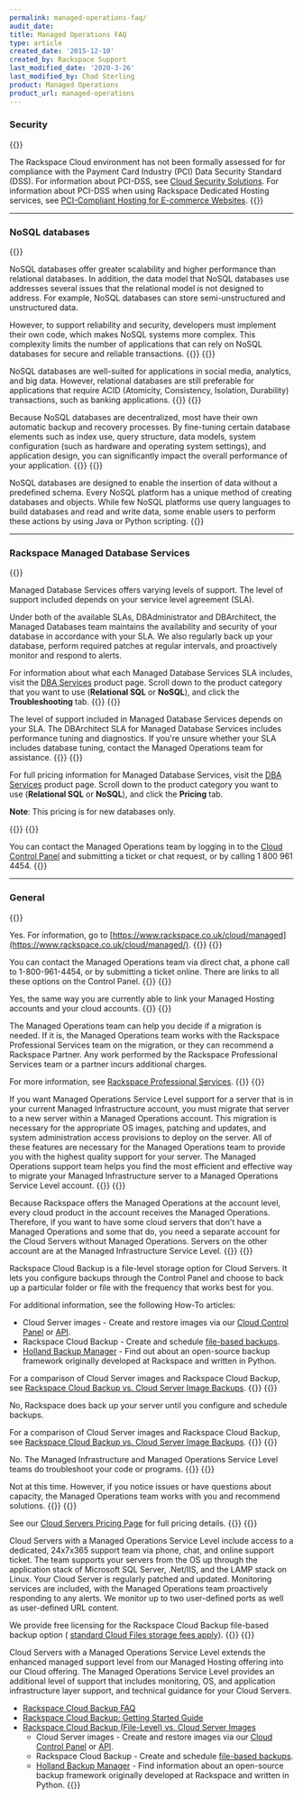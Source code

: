 ```yaml
---
permalink: managed-operations-faq/
audit_date:
title: Managed Operations FAQ
type: article
created_date: '2015-12-10'
created_by: Rackspace Support
last_modified_date: '2020-3-26'
last_modified_by: Chad Sterling
product: Managed Operations
product_url: managed-operations
---
```


### Security
{{<accordion title="Are cloud servers PCI-DSS compliant?" col="in" href="accordion1">}}

The Rackspace Cloud environment has not been formally assessed for for
compliance with the Payment Card Industry (PCI) Data Security Standard
(DSS). For information about PCI-DSS, see [Cloud Security
Solutions](/support/how-to/are-cloud-servers-pci-dss-compliant/). For
information about PCI-DSS when using Rackspace Dedicated Hosting
services, see [PCI-Compliant Hosting for E-commerce
Websites](https://www.rackspace.com/compliance/pci).
{{</accordion>}}

------------------------------------------------------------------------

### NoSQL databases
{{<accordion title="Are NoSQL databases secure, reliable, and scalable?" col="in" href="accordion2">}}

NoSQL databases offer greater scalability and higher performance than
relational databases. In addition, the data model that NoSQL databases use
addresses several issues that the relational model is not designed to address.
For example, NoSQL databases can store semi-unstructured and
unstructured data.

However, to support reliability and security, developers must
implement their own code, which makes NoSQL systems more complex. This
complexity limits the number of applications that can rely on NoSQL databases
for secure and reliable transactions.
{{</accordion>}}
{{<accordion title="Can I use NoSQL databases for all types of applications?" col="in" href="accordion3">}}

NoSQL databases are well-suited for applications in social media, analytics,
and big data. However, relational databases are still preferable for
applications that require ACID (Atomicity, Consistency, Isolation, Durability)
transactions, such as banking applications.
{{</accordion>}}
{{<accordion title="What data security, backup, and recovery work do NoSQL databases require, including database tuning and monitoring?" col="in" href="accordion4">}}

Because NoSQL databases are decentralized, most have their own automatic
backup and recovery processes. By fine-tuning certain database elements such
as index use, query structure, data models, system configuration (such as
hardware and operating system settings), and application design, you can
significantly impact the overall performance of your application.
{{</accordion>}}
{{<accordion title="How do I create databases and objects and read and write data without SQL?" col="in" href="accordion5">}}

NoSQL databases are designed to enable the insertion of data without a
predefined schema. Every NoSQL platform has a unique method of creating
databases and objects. While few NoSQL platforms use query languages to build
databases and read and write data, some enable users to perform these
actions by using Java or Python scripting.
{{</accordion>}}

------------------------------------------------------------------------

### Rackspace Managed Database Services

{{<accordion title="What do Managed Database Services include?" col="in" href="accordion6">}}

Managed Database Services offers varying levels of support. The level of
support included depends on your service level agreement (SLA).

Under both of the available SLAs, DBAdministrator and DBArchitect, the Managed
Databases team maintains the availability and security of your database in
accordance with your SLA. We also regularly back up your database, perform
required patches at regular intervals, and proactively monitor and respond to
alerts.

For information about what each Managed Database Services
SLA includes, visit the [DBA Services](https://www.rackspace.com/dba-services) product
page. Scroll down to the product category that you want to use (**Relational
SQL** or **NoSQL**), and click the **Troubleshooting** tab.
{{</accordion>}}
{{<accordion title="Does Rackspace tune my database?" col="in" href="accordion7">}}

The level of support included in Managed Database Services depends on
your SLA. The DBArchitect SLA for Managed Database Services includes
performance tuning and diagnostics. If you're unsure whether your SLA includes
database tuning, contact the Managed Operations team for assistance.
{{</accordion>}}
{{<accordion title="What is the cost for Managed Database Services?" col="in" href="accordion8">}}

For full pricing information for Managed Database Services, visit
the [DBA Services](https://www.rackspace.com/dba-services) product
page. Scroll down to the product category you want to use (**Relational SQL**
or **NoSQL**), and click the **Pricing** tab.

**Note**: This pricing is for new databases only.

{{</accordion>}}
{{<accordion title="How do I contact the Managed Operations team?" col="in" href="accordion9">}}

You can contact the Managed Operations team by logging in to the [Cloud
Control Panel](https://login.rackspace.com/) and submitting a ticket or chat
request, or by calling 1 800 961 4454.
{{</accordion>}}

------------------------------------------------------------------------

### General

{{<accordion title="Do you have servers with a Managed Operations Service Level in the UK?" col="in" href="accordion10">}}

Yes. For information, go to
[https://www.rackspace.co.uk/cloud/managed](https://www.rackspace.co.uk/cloud/managed/).
{{</accordion>}}
{{<accordion title="How do I contact the Managed Operations Team?" col="in" href="accordion11">}}

You can contact the Managed Operations team via direct chat, a phone
call to 1-800-961-4454, or by submitting a ticket online. There are
links to all these options on the Control Panel.
{{</accordion>}}
{{<accordion title="As a Rackspace customer, can I link my Managed Hosting configuration and account to a Cloud Server with Managed Operations Service Level configuration and account?" col="in" href="accordion12">}}

Yes, the same way you are currently able to link your Managed Hosting
accounts and your cloud accounts.
{{</accordion>}}
{{<accordion title="Is there a cost associated with data migration services?" col="in" href="accordion13">}}

The Managed Operations team can help you decide if a migration is
needed. If it is, the Managed Operations team works with the Rackspace
Professional Services team on the migration, or they can recommend a
Rackspace Partner. Any work performed by the Rackspace Professional
Services team or a partner incurs additional charges.

For more information, see [Rackspace Professional
Services](https://www.rackspace.com/en-us/professional-services/).
{{</accordion>}}
{{<accordion title="Can I move my servers from my current account to a Managed Operations Service Level account?" col="in" href="accordion14">}}

If you want Managed Operations Service Level support for a server that
is in your current Managed Infrastructure account, you must migrate that
server to a new server within a Managed Operations account. This
migration is necessary for the appropriate OS images, patching
and updates, and system administration access provisions to deploy
on the server. All of these features are necessary for the Managed
Operations team to provide you with the highest quality support for your
server. The Managed Operations support team helps you find the
most efficient and effective way to migrate your Managed Infrastructure
server to a Managed Operations Service Level account.
{{</accordion>}}
{{<accordion title="Do I need a separate account for Cloud Servers with a Managed Operations?" col="in" href="accordion15">}}

Because Rackspace offers the Managed Operations at the account level, every
cloud product in the account receives the Managed Operations. Therefore,
if you want to have some cloud servers that don't have a Managed
Operations and some that do, you need a separate account
for the Cloud Servers without Managed Operations. Servers on the other
account are at the Managed Infrastructure Service Level.
{{</accordion>}}
{{<accordion title="What is Rackspace Cloud Backup?" col="in" href="accordion16">}}

Rackspace Cloud Backup is a file-level storage option for Cloud Servers.
It lets you configure backups through the Control Panel and choose
to back up a particular folder or file with the frequency that works
best for you.

For additional information, see the following How-To articles:

-   Cloud Server images - Create and restore images via our [Cloud
    Control
    Panel](/support/how-to/create-an-image-of-a-server-and-restore-a-server-from-a-saved-image)
    or
    [API](https://docs.rackspace.com/docs/cloud-servers/v2/developer-guide/#create-image-of-specified-server).
-   Rackspace Cloud Backup - Create and schedule [file-based backups](/support/how-to/rackspace-cloud-backup-create-a-backup).
-   [Holland Backup Manager](https://hollandbackup.org/) - Find out about an open-source
    backup framework originally developed at Rackspace and written
    in Python.

For a comparison of Cloud Server images and Rackspace Cloud Backup, see
[Rackspace Cloud Backup vs. Cloud Server Image
Backups](/support/how-to/rackspace-cloud-backup-vs-cloud-server-image-backups).
{{</accordion>}}
{{<accordion title="Is my Rackspace Cloud Server with a Managed Operations Service Level account automatically backed up?" col="in" href="accordion17">}}

No, Rackspace does back up your server until you configure and schedule
backups. 

For a comparison of Cloud Server images and Rackspace Cloud Backup, see
[Rackspace Cloud Backup vs. Cloud Server Image
Backups](/support/how-to/rackspace-cloud-backup-vs-cloud-server-image-backups).
{{</accordion>}}
{{<accordion title="Will Rackspace troubleshoot programming or code for customers?" col="in" href="accordion18">}}

No. The Managed Infrastructure and Managed Operations Service Level
teams do troubleshoot your code or programs.
{{</accordion>}}
{{<accordion title="Will the Rackspace support team automatically scale Cloud Servers if necessary?" col="in" href="accordion19">}}

Not at this time. However, if you notice issues or have questions about
capacity, the Managed Operations team works with you and recommend
solutions.
{{</accordion>}}
{{<accordion title="What does a server with Managed Operations Service Level support cost?" col="in" href="accordion20">}}

See our [Cloud Servers Pricing
Page](https://www.rackspace.com/cloud/servers/pricing/) for full pricing
details.
{{</accordion>}}
{{<accordion title="What does a Managed Operations Service Level account include?" col="in" href="accordion21">}}

Cloud Servers with a Managed Operations Service Level include access to
a dedicated, 24x7x365 support team via phone, chat, and online support
ticket. The team supports your servers from the OS up through the
application stack of Microsoft SQL Server, .Net/IIS, and the LAMP stack
on Linux. Your Cloud Server is regularly patched and updated.
Monitoring services are included, with the Managed Operations team
proactively responding to any alerts. We monitor up to two
user-defined ports as well as user-defined URL content.

We provide free licensing for the Rackspace Cloud Backup file-based
backup option ( [standard Cloud Files storage fees
apply](https://www.rackspace.com/cloud/cloud_hosting_products/files/pricing/)).
{{</accordion>}}
{{<accordion title="What is Cloud Servers with a Managed Operations Service Level?" col="in" href="accordion22">}}

Cloud Servers with a Managed Operations Service Level extends the
enhanced managed support level from our Managed Hosting offering into
our Cloud offering. The Managed Operations Service Level provides an
additional level of support that includes monitoring, OS, and application
infrastructure layer support, and technical guidance for your Cloud
Servers.

-   [Rackspace Cloud Backup
    FAQ](/support/how-to/cloud-backup-faq)
-   [Rackspace Cloud Backup: Getting Started
    Guide](/support/how-to/cloud-backup)
-   [Rackspace Cloud Backup (File-Level) vs. Cloud Server
    Images](/support/how-to/rackspace-cloud-backup-vs-cloud-server-image-backups)
    -   Cloud Server images - Create and restore images via our [Cloud
        Control
        Panel](/support/how-to/create-an-image-of-a-server-and-restore-a-server-from-a-saved-image)
        or
        [API](https://docs.rackspace.com/docs/cloud-servers/v2/developer-guide/#create-image-of-specified-server).
    -   Rackspace Cloud Backup - Create and schedule [file-based
        backups](/support/how-to/rackspace-cloud-backup-create-a-backup).
    -   [Holland Backup Manager](https://hollandbackup.org/) - Find information about an
        open-source backup framework originally developed at Rackspace
        and written in Python.
{{</accordion>}}

